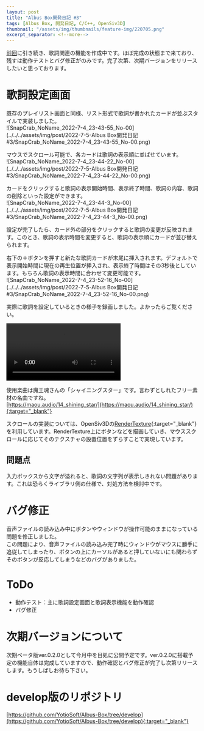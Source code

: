 ```yaml
---
layout: post
title: "Albus Box開発日記 #3"
tags: [Albus Box, 開発日記, C/C++, OpenSiv3D]
thumbnail: "/assets/img/thumbnails/feature-img/220705.png"
excerpt_separator: <!--more-->
---
```


[前回](../../05/14/Albus-Box%E9%96%8B%E7%99%BA%E6%97%A5%E8%A8%98-2.html)に引き続き、歌詞関連の機能を作成中です。ほぼ完成の状態まで来ており、残すは動作テストとバグ修正がのみです。完了次第、次期バージョンをリリースしたいと思っております。

<!--more-->  

# 歌詞設定画面

既存のプレイリスト画面と同様、リスト形式で歌詞が書かれたカードが並ぶスタイルで実装しました。  
![SnapCrab_NoName_2022-7-4_23-43-55_No-00](../../../assets/img/post/2022-7-5-Albus Box開発日記 #3/SnapCrab_NoName_2022-7-4_23-43-55_No-00.png)

マウスでスクロール可能で、各カードは歌詞の表示順に並ばせています。  
![SnapCrab_NoName_2022-7-4_23-44-22_No-00](../../../assets/img/post/2022-7-5-Albus Box開発日記 #3/SnapCrab_NoName_2022-7-4_23-44-22_No-00.png)

カードをクリックすると歌詞の表示開始時間、表示終了時間、歌詞の内容、歌詞の削除といった設定ができます。  
![SnapCrab_NoName_2022-7-4_23-44-3_No-00](../../../assets/img/post/2022-7-5-Albus Box開発日記 #3/SnapCrab_NoName_2022-7-4_23-44-3_No-00.png)  

設定が完了したら、カード外の部分をクリックすると歌詞の変更が反映されます。このとき、歌詞の表示時間を変更すると、歌詞の表示順にカードが並び替えられます。  

右下の＋ボタンを押すと新たな歌詞カードが末尾に挿入されます。デフォルトで表示開始時間に現在の再生位置が挿入され、表示終了時間はその3秒後としています。もちろん歌詞の表示時間に合わせて変更可能です。  
![SnapCrab_NoName_2022-7-4_23-52-16_No-00](../../../assets/img/post/2022-7-5-Albus Box開発日記 #3/SnapCrab_NoName_2022-7-4_23-52-16_No-00.png)  

実際に歌詞を設定しているときの様子を録画しました。よかったらご覧ください。  

<video src="../../../assets/img/post/2022-7-5-Albus Box開発日記 #3/albus220705.mp4" controls></video>

使用楽曲は魔王魂さんの「シャイニングスター」です。言わずとしれたフリー素材の名曲ですね。  
[https://maou.audio/14_shining_star/](https://maou.audio/14_shining_star/){:target="_blank"}  

スクロールの実装については、OpenSiv3Dの[RenderTexture](https://zenn.dev/reputeless/books/siv3d-documentation/viewer/tutorial-rendertexture){:target="_blank"}を利用しています。RenderTexture上にボタンなどを描画していき、マウススクロールに応じてそのテクスチャの設置位置をずらすことで実現しています。

## 問題点

入力ボックスから文字が溢れると、歌詞の文字列が表示しきれない問題があります。これは恐らくライブラリ側の仕様で、対処方法を検討中です。

# バグ修正

音声ファイルの読み込み中にボタンやウィンドウが操作可能のままになっている問題を修正しました。  
この問題により、音声ファイルの読み込み完了時にウィンドウがマウスに勝手に追従してしまったり、ボタンの上にカーソルがあると押していないにも関わらずそのボタンが反応してしまうなどのバグがありました。

# ToDo

- 動作テスト：主に歌詞設定画面と歌詞表示機能を動作確認
- バグ修正

# 次期バージョンについて

次期ベータ版ver.0.2.0として今月中を目処に公開予定です。ver.0.2.0に搭載予定の機能自体は完成していますので、動作確認とバグ修正が完了し次第リリースします。もうしばしお待ち下さい。

# develop版のリポジトリ

[https://github.com/YotioSoft/Albus-Box/tree/develop](https://github.com/YotioSoft/Albus-Box/tree/develop){:target="_blank"}
